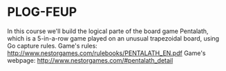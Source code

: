 # PLOG-FEUP

In this course we'll build the logical parte of the board game Pentalath, which is a 5-in-a-row game played on an unusual
trapezoidal board, using Go capture rules.
Game's rules: http://www.nestorgames.com/rulebooks/PENTALATH_EN.pdf
Game's webpage: http://www.nestorgames.com/#pentalath_detail
